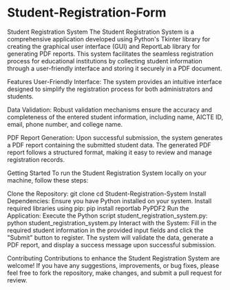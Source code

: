 # Student-Registration-Form
Student Registration System
The Student Registration System is a comprehensive application developed using Python's Tkinter library for creating the graphical user interface (GUI) and ReportLab library for generating PDF reports. This system facilitates the seamless registration process for educational institutions by collecting student information through a user-friendly interface and storing it securely in a PDF document.

Features
User-Friendly Interface: The system provides an intuitive interface designed to simplify the registration process for both administrators and students.

Data Validation: Robust validation mechanisms ensure the accuracy and completeness of the entered student information, including name, AICTE ID, email, phone number, and college name.

PDF Report Generation: Upon successful submission, the system generates a PDF report containing the submitted student data. The generated PDF report follows a structured format, making it easy to review and manage registration records.

Getting Started
To run the Student Registration System locally on your machine, follow these steps:

Clone the Repository:
git clone <repository-url>
cd Student-Registration-System
Install Dependencies:
Ensure you have Python installed on your system. Install required libraries using pip:
pip install reportlab PyPDF2
Run the Application:
Execute the Python script student_registration_system.py:
python student_registration_system.py
Interact with the System:
Fill in the required student information in the provided input fields and click the "Submit" button to register. The system will validate the data, generate a PDF report, and display a success message upon successful submission.

Contributing
Contributions to enhance the Student Registration System are welcome! If you have any suggestions, improvements, or bug fixes, please feel free to fork the repository, make changes, and submit a pull request for review.
